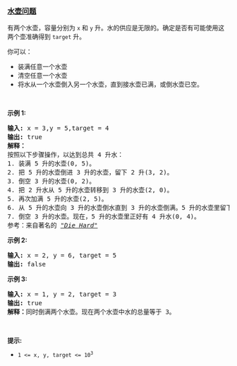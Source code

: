 ### [水壶问题](https://leetcode-cn.com/problems/water-and-jug-problem)

<p>有两个水壶，容量分别为&nbsp;<code>x</code>&nbsp;和 <code>y</code> 升。水的供应是无限的。确定是否有可能使用这两个壶准确得到&nbsp;<code>target</code>&nbsp;升。</p>

<p>你可以：</p>

<ul>
	<li>装满任意一个水壶</li>
	<li>清空任意一个水壶</li>
	<li>将水从一个水壶倒入另一个水壶，直到接水壶已满，或倒水壶已空。</li>
</ul>

<p>&nbsp;</p>

<p><strong>示例 1:</strong>&nbsp;</p>

<pre>
<strong>输入:</strong> x = 3,y = 5,target = 4
<strong>输出:</strong> true
<strong>解释：
</strong>按照以下步骤操作，以达到总共 4 升水：
1. 装满 5 升的水壶(0, 5)。
2. 把 5 升的水壶倒进 3 升的水壶，留下 2 升(3, 2)。
3. 倒空 3 升的水壶(0, 2)。
4. 把 2 升水从 5 升的水壶转移到 3 升的水壶(2, 0)。
5. 再次加满 5 升的水壶(2, 5)。
6. 从 5 升的水壶向 3 升的水壶倒水直到 3 升的水壶倒满。5 升的水壶里留下了 4 升水(3, 4)。
7. 倒空 3 升的水壶。现在，5 升的水壶里正好有 4 升水(0, 4)。
参考：来自著名的&nbsp;<a href="https://www.youtube.com/watch?v=BVtQNK_ZUJg"><em>"Die Hard"</em></a></pre>

<p><strong>示例 2:</strong></p>

<pre>
<strong>输入:</strong> x = 2, y = 6, target = 5
<strong>输出:</strong> false
</pre>

<p><strong>示例 3:</strong></p>

<pre>
<strong>输入:</strong> x = 1, y = 2, target = 3
<strong>输出:</strong> true
<b>解释：</b>同时倒满两个水壶。现在两个水壶中水的总量等于 3。</pre>

<p>&nbsp;</p>

<p><strong>提示:</strong></p>

<ul>
	<li><code>1 &lt;= x, y, target &lt;= 10<sup>3</sup></code></li>
</ul>
